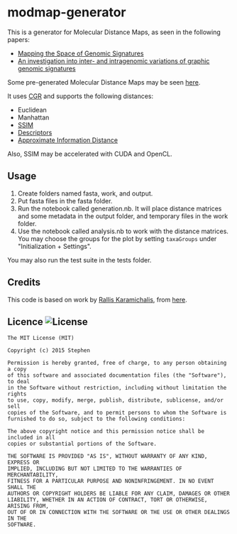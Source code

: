 modmap-generator
================

This is a generator for Molecular Distance Maps, as seen in the following papers:

- [Mapping the Space of Genomic Signatures](http://journals.plos.org/plosone/article?id=10.1371/journal.pone.0119815)
- [An investigation into inter- and intragenomic variations of graphic genomic signatures](http://arxiv.org/abs/1503.00162)

Some pre-generated Molecular Distance Maps may be seen [here](https://dl.dropboxusercontent.com/u/34456847/modmaps3D/index.html).

It uses [CGR](http://www.ncbi.nlm.nih.gov/pmc/articles/PMC330698/) and supports 
the following distances:

- Euclidean
- Manhattan
- [SSIM](https://ece.uwaterloo.ca/~z70wang/research/ssim/)
- [Descriptors](http://arxiv.org/abs/1503.00162)
- [Approximate Information Distance](http://arxiv.org/abs/cs/0111054)

Also, SSIM may be accelerated with CUDA and OpenCL.

Usage
-----

1. Create folders named fasta, work, and output.
2. Put fasta files in the fasta folder.
3. Run the notebook called generation.nb. It will place distance matrices and 
	some metadata in the output folder, and temporary files in the work folder.
4. Use the notebook called analysis.nb to work with the distance matrices. 
	You may choose the groups for the plot by setting `taxaGroups` under 
	"Initialization + Settings".

You may also run the test suite in the tests folder.

Credits
-------

This code is based on work by [Rallis Karamichalis](http://www.csd.uwo.ca/~rkaramic/), from
[here](https://github.com/rallis/intraSupplemental_Material).

Licence ![License](http://img.shields.io/:license-mit-blue.svg)
-------

    The MIT License (MIT)

    Copyright (c) 2015 Stephen

    Permission is hereby granted, free of charge, to any person obtaining a copy
    of this software and associated documentation files (the "Software"), to deal
    in the Software without restriction, including without limitation the rights
    to use, copy, modify, merge, publish, distribute, sublicense, and/or sell
    copies of the Software, and to permit persons to whom the Software is
    furnished to do so, subject to the following conditions:

    The above copyright notice and this permission notice shall be included in all
    copies or substantial portions of the Software.

    THE SOFTWARE IS PROVIDED "AS IS", WITHOUT WARRANTY OF ANY KIND, EXPRESS OR
    IMPLIED, INCLUDING BUT NOT LIMITED TO THE WARRANTIES OF MERCHANTABILITY,
    FITNESS FOR A PARTICULAR PURPOSE AND NONINFRINGEMENT. IN NO EVENT SHALL THE
    AUTHORS OR COPYRIGHT HOLDERS BE LIABLE FOR ANY CLAIM, DAMAGES OR OTHER
    LIABILITY, WHETHER IN AN ACTION OF CONTRACT, TORT OR OTHERWISE, ARISING FROM,
    OUT OF OR IN CONNECTION WITH THE SOFTWARE OR THE USE OR OTHER DEALINGS IN THE
    SOFTWARE.